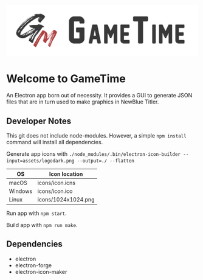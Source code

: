 ![GameTime Banner](assets/banner.png)

# Welcome to GameTime

An Electron app born out of necessity. It provides a GUI to generate JSON files that are in turn used to make graphics 
in NewBlue Titler.

## Developer Notes
This git does not include node-modules. However, a simple `npm install`
command will install all dependencies.

Generate app icons with `./node_modules/.bin/electron-icon-builder --input=assets/logodark.png --output=./ --flatten`

| OS      | Icon location       |
|---------|---------------------|
| macOS   | icons/icon.icns     |
| Windows | icons/icon.ico      |
| Linux   | icons/1024x1024.png |

Run app with `npm start`.

Build app with `npm run make`.

## Dependencies
* electron
* electron-forge
* electron-icon-maker